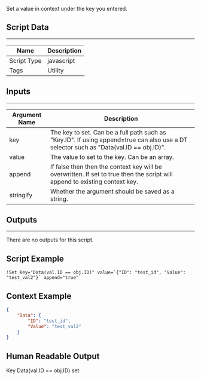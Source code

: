 Set a value in context under the key you entered.

## Script Data
---

| **Name** | **Description** |
| --- | --- |
| Script Type | javascript |
| Tags | Utility |

## Inputs
---

| **Argument Name** | **Description** |
| --- | --- |
| key | The key to set. Can be a full path such as "Key.ID". If using append=true can also use a DT selector such as "Data\(val.ID == obj.ID\)". |
| value | The value to set to the key. Can be an array. |
| append | If false then then the context key will be overwritten. If set to true then the script will append to existing context key. |
| stringify | Whether the argument should be saved as a string. |

## Outputs
---
There are no outputs for this script.


## Script Example
```!Set key="Data(val.ID == obj.ID)" value=`{"ID": "test_id", "Value": "test_val2"}` append="true"```

## Context Example
```json
{
    "Data": {
        "ID": "test_id",
        "Value": "test_val2"
    }
}
```

## Human Readable Output
Key Data(val.ID == obj.ID) set
